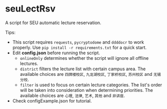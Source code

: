 # seuLectRsv
A script for SEU automatic lecture reservation.

Tips:
 - This script requires `requests`, `pycryptodome` and `ddddocr` to work properly. Use `pip install -r requirements.txt` for a quick start.
 - Edit **config.json** before running the script.
     - `onlineOnly` determines whether the script will ignore all offline lectures.
     - `district` filters the lecture list with certain campus area. The available choices are `四牌楼校区`, `九龙湖校区`, `丁家桥校区`, `苏州校区` and `无锡分校`.
     - `filter` is used to focus on certain lecture categories. The list's order will be taken into consideration when determining priorities. The available choices are `心理`, `法律`, `艺术`, `其他` and `非讲座`.
 - Check configExample.json for tutorial.